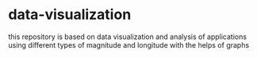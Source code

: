 # data-visualization
this repository is based on data visualization and analysis of applications using different types of magnitude and longitude with the helps of graphs
